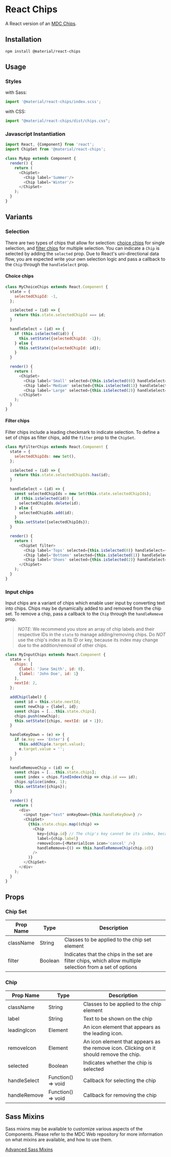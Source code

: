 # React Chips

A React version of an [MDC Chips](https://github.com/material-components/material-components-web/tree/master/packages/mdc-chips).

## Installation

```
npm install @material/react-chips
```

## Usage

### Styles

with Sass:
```js
import '@material/react-chips/index.scss';
```

with CSS:
```js
import "@material/react-chips/dist/chips.css";
```

### Javascript Instantiation

```js
import React, {Component} from 'react';
import ChipSet from '@material/react-chips';

class MyApp extends Component {
  render() {
    return (
      <ChipSet>
        <Chip label='Summer'/>
        <Chip label='Winter'/>
      </ChipSet>
    );
  }
}
```

## Variants

### Selection

There are two types of chips that allow for selection: [choice chips](https://material.io/design/components/chips.html#choice-chips) for single selection, and [filter chips](https://material.io/design/components/chips.html#filter-chips) for multiple selection. You can indicate a `Chip` is selected by adding the `selected` prop. Due to React's uni-directional data flow, you are expected write your own selection logic and pass a callback to the `Chip` through the `handleSelect` prop.

#### Choice chips

```js
class MyChoiceChips extends React.Component {
  state = {
    selectedChipId: -1,
  };

  isSelected = (id) => {
    return this.state.selectedChipId === id;
  }

  handleSelect = (id) => {
    if (this.isSelected(id)) {
      this.setState({selectedChipId: -1});
    } else {
      this.setState({selectedChipId: id});
    }
  }

  render() {
    return (
      <ChipSet>
        <Chip label='Small' selected={this.isSelected(0)} handleSelect={() => this.handleSelect(0)}/>
        <Chip label='Medium' selected={this.isSelected(1)} handleSelect={() => this.handleSelect(1)}/>
        <Chip label='Large' selected={this.isSelected(2)} handleSelect={() => this.handleSelect(2)}/>
      </ChipSet>
    );
  }
}
```

#### Filter chips

Filter chips include a leading checkmark to indicate selection. To define a set of chips as filter chips, add the `filter` prop to the `ChipSet`. 

```js
class MyFilterChips extends React.Component {
  state = {
    selectedChipIds: new Set(),
  };

  isSelected = (id) => {
    return this.state.selectedChipIds.has(id);
  }

  handleSelect = (id) => {
    const selectedChipIds = new Set(this.state.selectedChipIds);
    if (this.isSelected(id)) {
      selectedChipIds.delete(id);
    } else {
      selectedChipIds.add(id);
    }
    this.setState({selectedChipIds});
  }

  render() {
    return (
      <ChipSet filter>
        <Chip label='Tops' selected={this.isSelected(0)} handleSelect={() => this.handleSelect(0)}/>
        <Chip label='Bottoms' selected={this.isSelected(1)} handleSelect={() => this.handleSelect(1)}/>
        <Chip label='Shoes' selected={this.isSelected(2)} handleSelect={() => this.handleSelect(2)}/>
      </ChipSet>
    );
  }
}
```

### Input chips

Input chips are a variant of chips which enable user input by converting text into chips. Chips may be dynamically added to and removed from the chip set. To remove a chip, pass a callback to the `Chip` through the `handleRemove` prop.

> _NOTE_: We recommend you store an array of chip labels and their respective IDs in the `state` to manage adding/removing chips. Do _NOT_ use the chip's index as its ID or key, because its index may change due to the addition/removal of other chips.

```js
class MyInputChips extends React.Component {
  state = {
    chips: [
      {label: 'Jane Smith', id: 0},
      {label: 'John Doe', id: 1}
    ],
    nextId: 2,
  };

  addChip(label) {
    const id = this.state.nextId;
    const newChip = {label, id};
    const chips = [...this.state.chips];
    chips.push(newChip);
    this.setState({chips, nextId: id + 1});
  }

  handleKeyDown = (e) => {
    if (e.key === 'Enter') {
      this.addChip(e.target.value);
      e.target.value = '';
    }
  }

  handleRemoveChip = (id) => {
    const chips = [...this.state.chips];
    const index = chips.findIndex(chip => chip.id === id);
    chips.splice(index, 1);
    this.setState({chips});
  }

  render() {
    return (
      <div>
        <input type="text" onKeyDown={this.handleKeyDown} />
        <ChipSet>
          {this.state.chips.map((chip) =>
            <Chip
              key={chip.id} // The chip's key cannot be its index, because its index may change.
              label={chip.label}
              removeIcon={<MaterialIcon icon='cancel' />}
              handleRemove={() => this.handleRemoveChip(chip.id)}
            />
          )}
        </ChipSet>
      </div>
    );
  }
}
```

## Props

### Chip Set

Prop Name | Type | Description
--- | --- | ---
className | String | Classes to be applied to the chip set element
filter | Boolean | Indicates that the chips in the set are filter chips, which allow multiple selection from a set of options

### Chip

Prop Name | Type | Description
--- | --- | ---
className | String | Classes to be applied to the chip element
label | String | Text to be shown on the chip
leadingIcon | Element | An icon element that appears as the leading icon.
removeIcon | Element | An icon element that appears as the remove icon. Clicking on it should remove the chip.
selected | Boolean | Indicates whether the chip is selected
handleSelect | Function() => void | Callback for selecting the chip
handleRemove | Function() => void | Callback for removing the chip

## Sass Mixins

Sass mixins may be available to customize various aspects of the Components. Please refer to the
MDC Web repository for more information on what mixins are available, and how to use them.

[Advanced Sass Mixins](https://github.com/material-components/material-components-web/blob/v0.35.0/packages/mdc-chips/README.md#sass-mixins)
